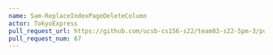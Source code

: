 ```yaml
---
name: Sam-ReplaceIndexPageDeleteColumn
actor: TokyoExpress
pull_request_url: https://github.com/ucsb-cs156-s22/team03-s22-5pm-3/pull/67
pull_request_num: 67
---
```

